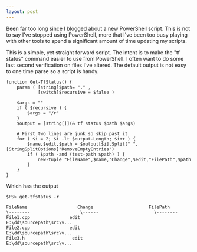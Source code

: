 ```yaml
---
layout: post
---
```

Been far too long since I blogged about a new PowerShell script.  This is not to say I've stopped using PowerShell, more that I've been too busy playing with other tools to spend a significant amount of time updating my scripts.  

This is a simple, yet straight forward script.  The intent is to make the "tf status" command easier to use from PowerShell.  I often want to do some last second verification on files I've altered.  The default output is not easy to one time parse so a script is handy.

    function Get-TfStatus() {  
        param ( [string]$path= "." ,  
                [switch]$recursive = $false ) 

        $args = ""  
        if ( $recursive ) {  
            $args = "/r"  
        }  
        $output = [string[]](& tf status $path $args) 

        # First two lines are junk so skip past it  
        for ( $i = 2; $i -lt $output.Length; $i++ ) {  
            $name,$edit,$path = $output[$i].Split(" ", [StringSplitOptions]"RemoveEmptyEntries")  
            if ( $path -and (test-path $path) ) {  
                new-tuple "FileName",$name,"Change",$edit,"FilePath",$path  
            }  
        }  
    }

Which has the output 

    $PS> get-tfstatus -r

    FileName                   Change                     FilePath  
    \--------                   \------                     \--------  
    File1.cpp               edit                       E:\dd\sourcepath\src\v...  
    File2.cpp               edit                       E:\dd\sourcepath\src\v...  
    File3.h                  edit                       E:\dd\sourcepath\src\v...

